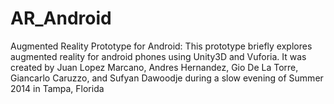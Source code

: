 # AR_Android
Augmented Reality Prototype for Android:
This prototype briefly explores augmented reality for android phones
using Unity3D and Vuforia. It was created by Juan Lopez Marcano, Andres
Hernandez, Gio De La Torre, Giancarlo Caruzzo, and Sufyan Dawoodje during 
a slow evening of Summer 2014 in Tampa, Florida
